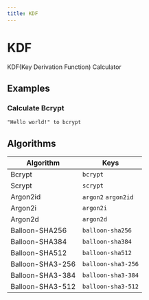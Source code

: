 ```yaml
---
title: KDF
---
```


# KDF

KDF(Key Derivation Function) Calculator

## Examples

### Calculate Bcrypt

<pre class="example">
<code>"Hello world!" to bcrypt</code>
</pre>

## Algorithms

| Algorithm | Keys |
|---|---|
| Bcrypt | `bcrypt` |
| Scrypt | `scrypt` |
| Argon2id | `argon2` `argon2id` |
| Argon2i | `argon2i` |
| Argon2d | `argon2d` |
| Balloon-SHA256 | `balloon-sha256` |
| Balloon-SHA384 | `balloon-sha384` |
| Balloon-SHA512 | `balloon-sha512` |
| Balloon-SHA3-256 | `balloon-sha3-256` |
| Balloon-SHA3-384 | `balloon-sha3-384` |
| Balloon-SHA3-512 | `balloon-sha3-512` |